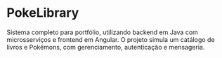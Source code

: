 # PokeLibrary
Sistema completo para portfólio, utilizando backend em Java com microsserviços e frontend em Angular. O projeto simula um catálogo de livros e Pokémons, com gerenciamento, autenticação e mensageria.
